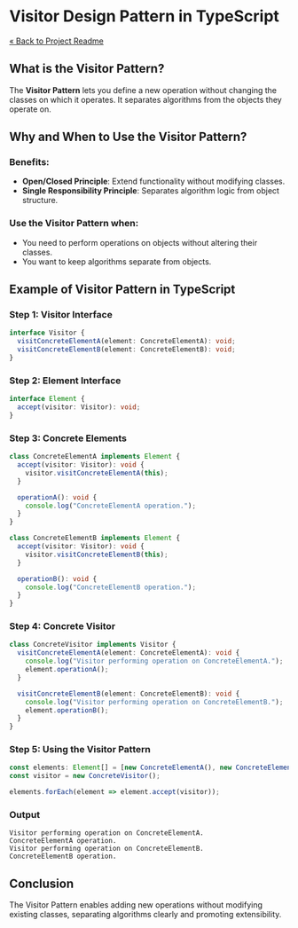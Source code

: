 # Visitor Design Pattern in TypeScript

[« Back to Project Readme](https://github.com/adamrichardturner/design-patterns/blob/main/README.md)

## What is the Visitor Pattern?

The **Visitor Pattern** lets you define a new operation without changing the classes on which it operates. It separates algorithms from the objects they operate on.

## Why and When to Use the Visitor Pattern?

### Benefits:
- **Open/Closed Principle**: Extend functionality without modifying classes.
- **Single Responsibility Principle**: Separates algorithm logic from object structure.

### Use the Visitor Pattern when:
- You need to perform operations on objects without altering their classes.
- You want to keep algorithms separate from objects.

## Example of Visitor Pattern in TypeScript

### Step 1: Visitor Interface

```typescript
interface Visitor {
  visitConcreteElementA(element: ConcreteElementA): void;
  visitConcreteElementB(element: ConcreteElementB): void;
}
```

### Step 2: Element Interface

```typescript
interface Element {
  accept(visitor: Visitor): void;
}
```

### Step 3: Concrete Elements

```typescript
class ConcreteElementA implements Element {
  accept(visitor: Visitor): void {
    visitor.visitConcreteElementA(this);
  }

  operationA(): void {
    console.log("ConcreteElementA operation.");
  }
}

class ConcreteElementB implements Element {
  accept(visitor: Visitor): void {
    visitor.visitConcreteElementB(this);
  }

  operationB(): void {
    console.log("ConcreteElementB operation.");
  }
}
```

### Step 4: Concrete Visitor

```typescript
class ConcreteVisitor implements Visitor {
  visitConcreteElementA(element: ConcreteElementA): void {
    console.log("Visitor performing operation on ConcreteElementA.");
    element.operationA();
  }

  visitConcreteElementB(element: ConcreteElementB): void {
    console.log("Visitor performing operation on ConcreteElementB.");
    element.operationB();
  }
}
```

### Step 5: Using the Visitor Pattern

```typescript
const elements: Element[] = [new ConcreteElementA(), new ConcreteElementB()];
const visitor = new ConcreteVisitor();

elements.forEach(element => element.accept(visitor));
```

### Output
```
Visitor performing operation on ConcreteElementA.
ConcreteElementA operation.
Visitor performing operation on ConcreteElementB.
ConcreteElementB operation.
```

## Conclusion

The Visitor Pattern enables adding new operations without modifying existing classes, separating algorithms clearly and promoting extensibility.